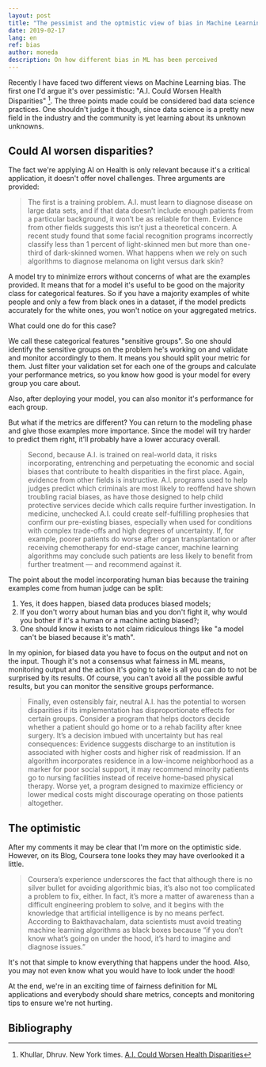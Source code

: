 ```yaml
---
layout: post
title: "The pessimist and the optmistic view of bias in Machine Learning"
date: 2019-02-17
lang: en
ref: bias
author: moneda
description: On how different bias in ML has been perceived
---
```



Recently I have faced two different views on Machine Learning bias. The first one I'd argue it's over pessimistic: "A.I. Could Worsen Health Disparities" [^fn1]. The three points made could be considered bad data science practices. One shouldn't judge it though, since data science is a pretty new field in the industry and the community is yet learning about its unknown unknowns. 

## Could AI worsen disparities?

The fact we're applying AI on Health is only relevant because it's a critical application, it doesn't offer novel challenges. Three arguments are provided:

> The first is a training problem. A.I. must learn to diagnose disease on large data sets, and if that data doesn’t include enough patients from a particular background, it won’t be as reliable for them. Evidence from other fields suggests this isn’t just a theoretical concern. A recent study found that some facial recognition programs incorrectly classify less than 1 percent of light-skinned men but more than one-third of dark-skinned women. What happens when we rely on such algorithms to diagnose melanoma on light versus dark skin?

A model try to minimize errors without concerns of what are the examples provided. It means that for a model it's useful to be good on the majority class for categorical features. So if you have a majority examples of white people and only a few from black ones in a dataset, if the model predicts accurately for the white ones, you won't notice on your aggregated metrics. 

What could one do for this case? 

We call these categorical features "sensitive groups". So one should identify the sensitive groups on the problem he's working on and validate and monitor accordingly to them. It means you should split your metric for them. Just filter your validation set for each one of the groups and calculate your performance metrics, so you know how good is your model for every group you care about. 

Also, after deploying your model, you can also monitor it's performance for each group.

But what if the metrics are different? You can return to the modeling phase and give those examples more importance. Since the model will try harder to predict them right, it'll probably have a lower accuracy overall. 

> Second, because A.I. is trained on real-world data, it risks incorporating, entrenching and perpetuating the economic and social biases that contribute to health disparities in the first place. Again, evidence from other fields is instructive. A.I. programs used to help judges predict which criminals are most likely to reoffend have shown troubling racial biases, as have those designed to help child protective services decide which calls require further investigation. In medicine, unchecked A.I. could create self-fulfilling prophesies that confirm our pre-existing biases, especially when used for conditions with complex trade-offs and high degrees of uncertainty. If, for example, poorer patients do worse after organ transplantation or after receiving chemotherapy for end-stage cancer, machine learning algorithms may conclude such patients are less likely to benefit from further treatment — and recommend against it.

The point about the model incorporating human bias because the training examples come from human judge can be split:

1. Yes, it does happen, biased data produces biased models;
2. If you don't worry about human bias and you don't fight it, why would you bother if it's a human or a machine acting biased?;
3. One should know it exists to not claim ridiculous things like "a model can't be biased because it's math".

In my opinion, for biased data you have to focus on the output and not on the input. Though it's not a consensus what fairness in ML means, monitoring output and the action it's going to take is all you can do to not be surprised by its results. Of course, you can't avoid all the possible awful results, but you can monitor the sensitive groups performance. 

> Finally, even ostensibly fair, neutral A.I. has the potential to worsen disparities if its implementation has disproportionate effects for certain groups. Consider a program that helps doctors decide whether a patient should go home or to a rehab facility after knee surgery. It’s a decision imbued with uncertainty but has real consequences: Evidence suggests discharge to an institution is associated with higher costs and higher risk of readmission. If an algorithm incorporates residence in a low-income neighborhood as a marker for poor social support, it may recommend minority patients go to nursing facilities instead of receive home-based physical therapy. Worse yet, a program designed to maximize efficiency or lower medical costs might discourage operating on those patients altogether.

## The optimistic

After my comments it may be clear that I'm more on the optimistic side. However, on its Blog, Coursera tone looks they may have overlooked it a little. 

> Coursera’s experience underscores the fact that although there is no silver bullet for avoiding algorithmic bias, it’s also not too complicated a problem to fix, either. In fact, it’s more a matter of awareness than a difficult engineering problem to solve, and it begins with the knowledge that artificial intelligence is by no means perfect. According to Bakthavachalam, data scientists must avoid treating machine learning algorithms as black boxes because “if you don’t know what’s going on under the hood, it’s hard to imagine and diagnose issues.”

It's not that simple to know everything that happens under the hood. Also, you may not even know what you would have to look under the hood! 

At the end, we're in an exciting time of fairness definition for ML applications and everybody should share metrics, concepts and monitoring tips to ensure we're not hurting.

## Bibliography

[^fn1]: Khullar, Dhruv. New York times. [A.I. Could Worsen Health Disparities](https://www.nytimes.com/2019/01/31/opinion/ai-bias-healthcare.html)
[^fn2]: Coursera Blog. [Not All Data Is Created Equal](https://blog.coursera.org/ds-academy-not-all-data-is-created-equal/?utm_campaign=DSblog_02112019&utm_medium=social&utm_source=tw)


